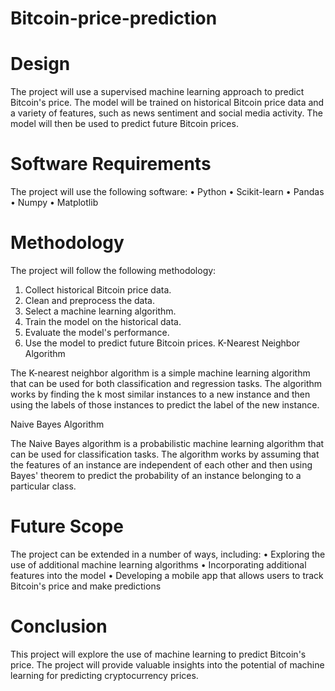 # Bitcoin-price-prediction
# Design

The project will use a supervised machine learning approach to predict Bitcoin's price. The model will be trained on historical Bitcoin price data and a variety of features, such as news sentiment and social media activity. The model will then be used to predict future Bitcoin prices.

# Software Requirements

The project will use the following software:
•	Python
•	Scikit-learn
•	Pandas
•	Numpy
•	Matplotlib


 
# Methodology

The project will follow the following methodology:
1.	Collect historical Bitcoin price data.
2.	Clean and preprocess the data.
3.	Select a machine learning algorithm.
4.	Train the model on the historical data.
5.	Evaluate the model's performance.
6.	Use the model to predict future Bitcoin prices.
K-Nearest Neighbor Algorithm

The K-nearest neighbor algorithm is a simple machine learning algorithm that can be used for both classification and regression tasks. The algorithm works by finding the k most similar instances to a new instance and then using the labels of those instances to predict the label of the new instance.

Naive Bayes Algorithm

The Naive Bayes algorithm is a probabilistic machine learning algorithm that can be used for classification tasks. The algorithm works by assuming that the features of an instance are independent of each other and then using Bayes' theorem to predict the probability of an instance belonging to a particular class.









# Future Scope

The project can be extended in a number of ways, including:
•	Exploring the use of additional machine learning algorithms
•	Incorporating additional features into the model
•	Developing a mobile app that allows users to track Bitcoin's price and make predictions
# Conclusion

This project will explore the use of machine learning to predict Bitcoin's price. The project will provide valuable insights into the potential of machine learning for predicting cryptocurrency prices.

